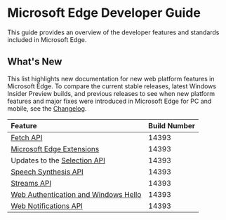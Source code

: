 # Microsoft Edge Developer Guide
This guide provides an overview of the developer features and standards included in Microsoft Edge.

## What's New
This list highlights new documentation for new web platform features in Microsoft Edge. To compare the current stable releases, latest Windows Insider Preview builds, and previous releases to see when new platform features and major fixes were introduced in Microsoft Edge for PC and mobile, see the [Changelog](https://developer.microsoft.com/en-us/microsoft-edge/platform/changelog/).

Feature | Build Number
:----------| :-------------
[Fetch API](./performance/fetch-API) | 14393
[Microsoft Edge Extensions](../extensions) | 14393
Updates to the [Selection  API](./HTML5/selection-API) | 14393
[Speech Synthesis API](./multimedia/web-speech-api) | 14393
[Streams API](./performance/streams-API) | 14393
[Web Authentication and Windows Hello](./device/web-authentication) | 14393
[Web Notifications API](./device/web-Notifications-API)| 14393
